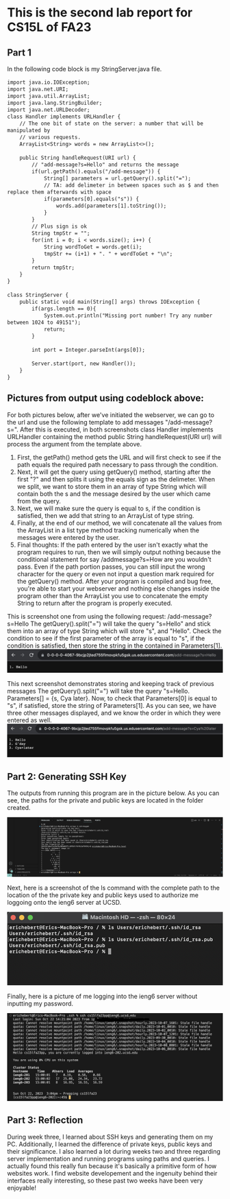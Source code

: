 # This is the second lab report for CS15L of FA23

## Part 1
In the following code block is my StringServer.java file.
```
import java.io.IOException;
import java.net.URI;
import java.util.ArrayList;
import java.lang.StringBuilder;
import java.net.URLDecoder;
class Handler implements URLHandler {
    // The one bit of state on the server: a number that will be manipulated by
    // various requests.
    ArrayList<String> words = new ArrayList<>();

    public String handleRequest(URI url) {
        // "add-message?s=Hello" and returns the message
        if(url.getPath().equals("/add-message")) {
            String[] parameters = url.getQuery().split("=");
            // TA: add delimeter in between spaces such as $ and then replace them afterwards with space
            if(parameters[0].equals("s")) {
                words.add(parameters[1].toString());
            }
        }
        // Plus sign is ok
        String tmpStr = "";
        for(int i = 0; i < words.size(); i++) {
            String wordToGet = words.get(i);
            tmpStr += (i+1) + ". " + wordToGet + "\n";
        }
        return tmpStr;
    }
}

class StringServer {
    public static void main(String[] args) throws IOException {
        if(args.length == 0){
            System.out.println("Missing port number! Try any number between 1024 to 49151");
            return;
        }

        int port = Integer.parseInt(args[0]);

        Server.start(port, new Handler());
    }
}
```
## Pictures from output using codeblock above:
For both pictures below, after we've initiated the webserver, we can go to the 
url and use the following template to add messages "/add-message?s=<String>".
After this is executed, in both screenshots class Handler implements URLHandler 
containing the method public String handleRequest(URI url) will process the argument from the template above. 
1. First, the getPath() method gets the URL and will first check to see if the path equals the required path necessary to pass through the condition.
2. Next, it will get the query using getQuery() method, starting after the first "?" and then splits it using the 
equals sign as the delimeter. When we split, we want to store them in an array of type String which will contain both the s and the message desired by the user which came from the query.
3. Next, we will make sure the query is equal to s, if the condition is satisfied, then we add that string to an ArrayList of type string.
4. Finally, at the end of our method, we will concatenate all the values from
the ArrayList in a list type method tracking numerically when the messages were 
entered by the user. 
5. Final thoughts: If the path entered by the user isn't exactly what the program requires to run, then we will simply output nothing because the conditional statement for say /addmessage?s=How are you wouldn't pass. Even if the path portion passes, you can still input the wrong character for the query or even not input a question mark required for the getQuery() method. After your program is compiled and bug free, you're able to start your webserver and nothing else changes inside the program other than the ArrayList you use to concatenate the empty String to return after the program is properly executed.


This is screenshot one from using the following request: /add-message?s=Hello
The getQuery().split("=") will take the query "s=Hello" and stick them into
an array of type String which will store "s", and "Hello". Check the condition to see if the first parameter of the array is equal to "s", if the condition
is satisfied, then store the string in the contained in Parameters[1].
![StringServer output 1](<images/PA2 Images/StringServer-output-1.png>)

This next screenshot demonstrates storing and keeping track of previous messages
The getQuery().split("=") will take the query "s=Hello. Parameters[] = {s, Cya later}. Now, to check that Parameters[0] is equal to "s", if satisfied, store the string of Parameters[1]. As you can see, we have three other messages 
displayed, and we know the order in which they were entered as well.
![StringServer output 2](<images/PA2 Images/StringServer-output-2.png>)

## Part 2: Generating SSH Key

The outputs from running this program are in the picture below. As you can see,
the paths for the private and public keys are located in the folder created.

![SSH Generation](<images/PA2 Images/ssh key generation.png>)

Next, here is a screenshot of the ls command with the complete path to the 
location of the the private key and public keys used to authorize me loggoing
 onto the ieng6 server at UCSD.

![ls SSH direct path](<images/PA2 Images/ls-SSH-Screenshot.png>)

Finally, here is a picture of me logging into the ieng6 server without inputting my password.

![Logging into ieng server](<images/PA2 Images/Screenshot 2023-10-22 at 3.04.21 PM.png>)

## Part 3: Reflection
During week three, I learned about SSH keys and generating them on my PC. Additionally, I learned the difference of
private keys, public keys and their significance. I also learned a lot during weeks two and three regarding 
server implementation and running programs using paths and queries. I actually found this really fun because it's
basically a primitive form of how websites work. I find website developement and the ingenuity behind their interfaces
really interesting, so these past two weeks have been very enjoyable!
